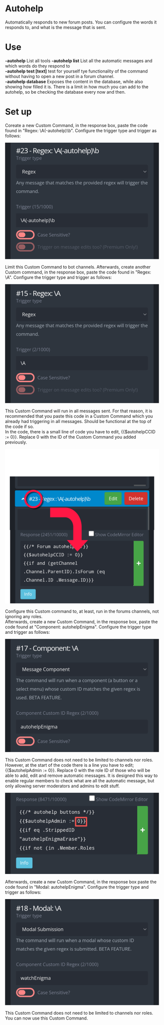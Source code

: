 # Autohelp
Automatically responds to new forum posts. You can configure the words it responds to, and what is the message that is sent.  

# Use
**-autohelp** List all tools
**-autohelp list** List all the automatic messages and which words do they respond to  
**-autohelp test [text]** test for yourself tye functionality of the command without having to open a new post in a forum channel.  
**-autohelp database** Exposes the content in the database, while also showing how filled it is. There is a limit in how much you can add to the autohelp, so be checking the database every now and then.  

# Set up
Coreate a new Custom Command, in the response box, paste the code found in "Regex: \A(-autohelp)\b". Configure the trigger type and trigger as follows:  

![pic](../ignore/autohelp1.png)  

Limit this Custom Command to bot channels. Afterwards, create another Custom command, in the response box, paste the code found in "Regex: \A". Configure the trigger type and trigger as follows:  

![pic](../ignore/autohelp2.png)  

This Custom Command will run in all messages sent. For that reason, it is recommended that you paste this code in a Custom Command which you already had triggering in all messages. Should be functional at the top of the code if so.  
In the code, there is a small line of code you have to edit, {{$autohelpCCID := 0}}. Replace 0 with the ID of the Custom Command you added previously.  

![pic](../ignore/autohelp3.png)  

Configure this Custom command to, at least, run in the forums channels, not ignoring any roles.  
Afterwards, create a new Custom Command, in the response box, paste the code found at "Component: autohelpEnigma". Configure the trigger type and trigger as follows:  

![pic](../ignore/autohelp4.png)  

This Custom Command does not need to be limited to channels nor roles. However, at the start of the code there is a line you have to edit; {{$autohelpAdmin := 0}}. Replace 0 with the role ID of those who will be able to add, edit and remove automatic messages. It is designed this way to enable regular members to check what are all the automatic message, but only allowing server moderators and admins to edit stuff.  

![pic](../ignore/autohelp5.png)  

Afterwards, create a new Custom Command, in the response box paste the code found in "Modal: autohelpEnigma". Configure the trigger type and trigger as follows:  

![pic](../ignore/autohelp6.png)  

This Custom Command does not need to be limited to channels nor roles. You can now use this Custom Command.
